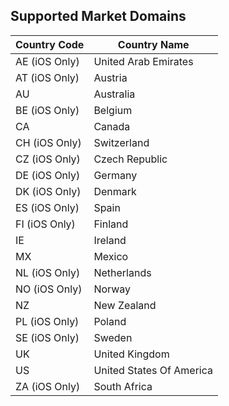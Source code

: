 ## Supported Market Domains

| Country Code | Country Name |
| ----- | ---- |
| AE (iOS Only) | United Arab Emirates |
| AT (iOS Only) | Austria |
| AU | Australia |
| BE (iOS Only) | Belgium |
| CA | Canada |
| CH (iOS Only) | Switzerland |
| CZ (iOS Only) | Czech Republic |
| DE (iOS Only) | Germany |
| DK (iOS Only) | Denmark |
| ES (iOS Only) | Spain |
| FI (iOS Only) | Finland |
| IE | Ireland |
| MX  | Mexico |
| NL (iOS Only) | Netherlands |
| NO (iOS Only) | Norway |
| NZ | New Zealand |
| PL (iOS Only) | Poland |
| SE (iOS Only) | Sweden |
| UK | United Kingdom |
| US | United States Of America |
| ZA (iOS Only) | South Africa |